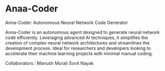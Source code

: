 # Anaa-Coder
Anna-Coder: Autonomous Neural Network Code Generator


Anna-Coder is an autonomous agent designed to generate neural network code efficiently. Leveraging advanced AI techniques, it simplifies the creation of complex neural network architectures and streamlines the development process. Ideal for researchers and developers looking to accelerate their machine learning projects with minimal manual coding.


Collaborators : 
Manush Murali 
Sovit Nayak
